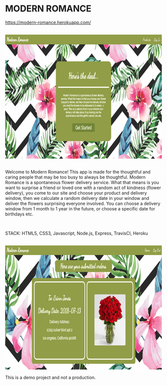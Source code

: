 <h1>MODERN ROMANCE</h1>

<a href="https://modern-romance.herokuapp.com/" target="blank">https://modern-romance.herokuapp.com/</a>
<br>
<br>


<img src="./readme_images/landing-page.png" height="400px">
<br><br>

<p>Welcome to Modern Romance!  This app is made for the thoughtful and caring people that may be too busy to always be thoughtful.  Modern Romance is a spontaneous flower delivery service.  What that means is you want to surprise a friend or loved one with a random act of kindness (flower delivery), you come to our site and choose your product and delivery window, then we calculate a random delivery date in your window and deliver the flowers surprising everyone involved.  You can choose a delivery window from 1 month to 1 year in the future, or choose a specific date for birthdays etc.</p>
<br>
<p>STACK: HTML5, CSS3, Javascript, Node.js, Express, TravisCI, Heroku</p>
<br>

<img src="./readme_images/view-orders.png" height="400px">


<p>This is a demo project and not a production.</p>
